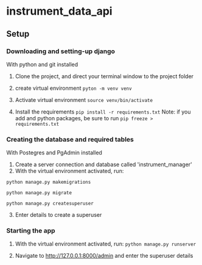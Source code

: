 # instrument_data_api


## Setup

### Downloading and setting-up django
With python and git installed
1. Clone the project, and direct your terminal window to the project folder 
2. create virtual environment
    ```pyton -m venv venv```
    
3. Activate virtual environment
```source venv/bin/activate```

4. Install the requirements
```pip install -r requirements.txt```
Note: if you add and python packages, be sure to run ```pip freeze > requirements.txt```

### Creating the database and required tables
With Postegres and PgAdmin installed

1. Create a server connection and database called 'instrument_manager'
2. With the virtual environment activated, run:
``` 
python manage.py makemigrations

python manage.py migrate

python manage.py createsuperuser
```
3. Enter details to create a superuser

### Starting the app
1. With the virtual environment activated, run:
```python manage.py runserver```
   
2. Navigate to http://127.0.0.1:8000/admin and enter the superuser details
